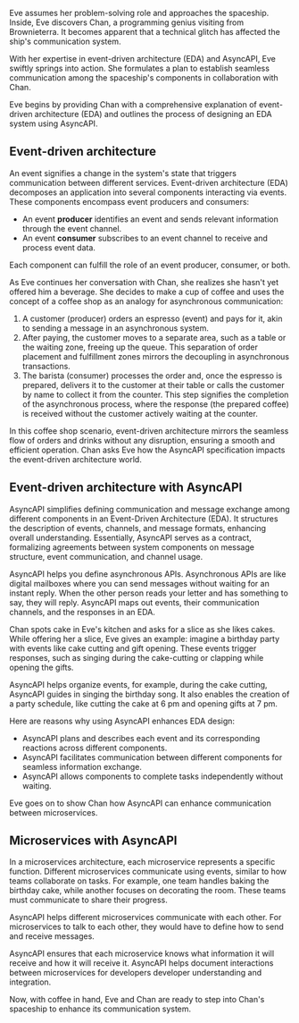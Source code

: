 Eve assumes her problem-solving role and approaches the spaceship. Inside, Eve discovers Chan, a programming genius visiting from Brownieterra. It becomes apparent that a technical glitch has affected the ship's communication system.

With her expertise in event-driven architecture (EDA) and AsyncAPI, Eve swiftly springs into action. She formulates a plan to establish seamless communication among the spaceship's components in collaboration with Chan.

Eve begins by providing Chan with a comprehensive explanation of event-driven architecture (EDA) and outlines the process of designing an EDA system using AsyncAPI.

## Event-driven architecture

An event signifies a change in the system's state that triggers communication between different services. Event-driven architecture (EDA) decomposes an application into several components interacting via events. These components encompass event producers and consumers:

- An event **producer** identifies an event and sends relevant information through the event channel.
- An event **consumer** subscribes to an event channel to receive and process event data.

Each component can fulfill the role of an event producer, consumer, or both.

As Eve continues her conversation with Chan, she realizes she hasn't yet offered him a beverage. She decides to make a cup of coffee and uses the concept of a coffee shop as an analogy for asynchronous communication:

1. A customer (producer) orders an espresso (event) and pays for it, akin to sending a message in an asynchronous system. 
1. After paying, the customer moves to a separate area, such as a table or the waiting zone, freeing up the queue. This separation of order placement and fulfillment zones mirrors the decoupling in asynchronous transactions.
1. The barista (consumer) processes the order and, once the espresso is prepared, delivers it to the customer at their table or calls the customer by name to collect it from the counter. This step signifies the completion of the asynchronous process, where the response (the prepared coffee) is received without the customer actively waiting at the counter.

In this coffee shop scenario, event-driven architecture mirrors the seamless flow of orders and drinks without any disruption, ensuring a smooth and efficient operation.
Chan asks Eve how the AsyncAPI specification impacts the event-driven architecture world.

## Event-driven architecture with AsyncAPI

AsyncAPI simplifies defining communication and message exchange among different components in an Event-Driven Architecture (EDA). It structures the description of events, channels, and message formats, enhancing overall understanding. Essentially, AsyncAPI serves as a contract, formalizing agreements between system components on message structure, event communication, and channel usage.

AsyncAPI helps you define asynchronous APIs. Asynchronous APIs are like digital mailboxes where you can send messages without waiting for an instant reply. When the other person reads your letter and has something to say, they will reply. AsyncAPI maps out events, their communication channels, and the responses in an EDA.

Chan spots cake in Eve's kitchen and asks for a slice as she likes cakes. While offering her a slice, Eve gives an example: imagine a birthday party with events like cake cutting and gift opening. These events trigger responses, such as singing during the cake-cutting or clapping while opening the gifts.

AsyncAPI helps organize events, for example, during the cake cutting, AsyncAPI guides in singing the birthday song. It also enables the creation of a party schedule, like cutting the cake at 6 pm and opening gifts at 7 pm.

Here are reasons why using AsyncAPI enhances EDA design:

* AsyncAPI plans and describes each event and its corresponding reactions across different components.
* AsyncAPI facilitates communication between different components for seamless information exchange.
* AsyncAPI allows components to complete tasks independently without waiting.

Eve goes on to show Chan how AsyncAPI can enhance communication between microservices.

## Microservices with AsyncAPI

In a microservices architecture, each microservice represents a specific function. Different microservices communicate using events, similar to how teams collaborate on tasks. For example, one team handles baking the birthday cake, while another focuses on decorating the room. These teams must communicate to share their progress.

AsyncAPI helps different microservices communicate with each other. For microservices to talk to each other, they would have to define how to send and receive messages.

AsyncAPI ensures that each microservice knows what information it will receive and how it will receive it. AsyncAPI helps document interactions between microservices for developers developer understanding and integration.

Now, with coffee in hand, Eve and Chan are ready to step into Chan's spaceship to enhance its communication system.